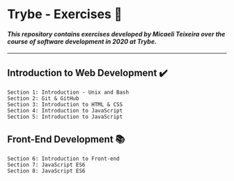 Trybe - Exercises :rocket:
==========================

#### *This repository contains exercises developed by Micaeli Teixeira over the course of software development in 2020 at Trybe.*

---

## Introduction to Web Development :heavy_check_mark:
   
    Section 1: Introduction - Unix and Bash 
    Section 2: Git & GitHub
    Section 3: Introduction to HTML & CSS
    Section 4: Introduction to JavaScript
    Section 5: Introduction to JavaScript
    
## Front-End Development  :books:

    Section 6: Introduction to Front-end
    Section 7: JavaScript ES6
    Section 8: JavaScript ES6
